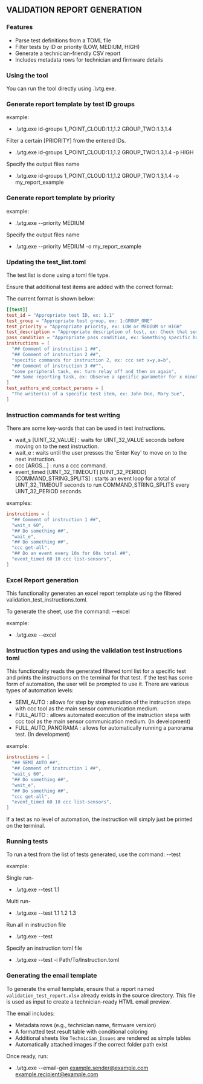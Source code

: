 ## VALIDATION REPORT GENERATION

### Features
- Parse test definitions from a TOML file
- Filter tests by ID or priority (LOW, MEDIUM, HIGH)
- Generate a technician-friendly CSV report
- Includes metadata rows for technician and firmware details

### Using the tool
You can run the tool directly using .\vtg.exe.

### Generate report template by test ID groups

example:
- .\vtg.exe id-groups 1_POINT_CLOUD:1.1,1.2 GROUP_TWO:1.3,1.4

Filter a certain [PRIORITY] from the entered IDs.
- .\vtg.exe id-groups 1_POINT_CLOUD:1.1,1.2 GROUP_TWO:1.3,1.4 -p HIGH

Specify the output files name
- .\vtg.exe id-groups 1_POINT_CLOUD:1.1,1.2 GROUP_TWO:1.3,1.4 -o my_report_example

###  Generate report template by priority

example:
- .\vtg.exe --priority MEDIUM

Specify the output files name
- .\vtg.exe --priority MEDIUM -o my_report_example

### Updating the test_list.toml
The test list is done using a toml file type.

Ensure that additional test items are added with the correct format:

The current format is shown below:

``` toml
[[test]]
test_id = "Appropriate test ID, ex: 1.1"
test_group = "Appropriate test group, ex: 1:GROUP_ONE"
test_priority = "Appropriate priority, ex: LOW or MEDIUM or HIGH"
test_description = "Appropriate description of test, ex: Check that something specific happens when something is done"
pass_condition = "Appropriate pass condition, ex: Something specific happens or does not happen"
instructions = [
  "## Comment of instruction 1 ##",
  "## Comment of instruction 2 ##",
  "specific commands for instruction 2, ex: ccc set x=y,a=b",
  "## Comment of instruction 3 ##"",
  "some peripheral task, ex: turn relay off and then on again",
  "## Some reporting task, ex: Observe a specific parameter for x minutes ##"
]
test_authors_and_contact_persons = [
  "The writer(s) of a specific test item, ex: John Doe, Mary Sue",
]
```

### Instruction commands for test writing
There are some key-words that can be used in test instructions.

- wait_s [UINT_32_VALUE] : waits for UINT_32_VALUE seconds before moving on to
the next instruction.
- wait_e : waits until the user presses the 'Enter Key' to move on to the next
instruction.
- ccc [ARGS...] : runs a ccc command.
- event_timed [UINT_32_TIMEOUT] [UINT_32_PERIOD] [COMMAND_STRING_SPLITS] :
starts an event loop for a total of UINT_32_TIMEOUT seconds to run
COMMAND_STRING_SPLITS every UINT_32_PERIOD seconds.

examples:

``` toml
instructions = [
  "## Comment of instruction 1 ##",
  "wait_s 60",
  "## Do something ##",
  "wait_e",
  "## Do something ##",
  "ccc get-all",
  "## Do an event every 10s for 60s total ##",
  "event_timed 60 10 ccc list-sensors",
]
```

### Excel Report generation

This functionality generates an excel report template using the filtered
validation_test_instructions.toml.

To generate the sheet, use the command: --excel

example:

- .\vtg.exe --excel

### Instruction types and using the validation test instructions toml

This functionality reads the generated filtered toml list for a specific test 
and prints the instructions on the terminal for that test. If the test has some
form of automation, the user will be prompted to use it. There are various
types of automation levels:

- SEMI_AUTO : allows for step by step execution of the instruction steps
with ccc tool as the main sensor communication medium.
- FULL_AUTO : allows automated execution of the instruction steps with
ccc tool as the main sensor communication medium. (In development)
- FULL_AUTO_PANORAMA : allows for automatically running a panorama test.
 (In development)

example:

``` toml
instructions = [
  "## SEMI_AUTO ##",
  "## Comment of instruction 1 ##",
  "wait_s 60",
  "## Do something ##",
  "wait_e",
  "## Do something ##",
  "ccc get-all",
  "event_timed 60 10 ccc list-sensors",
]
```

If a test as no level of automation, the instruction will simply just be printed
on the terminal.

### Running tests

To run a test from the list of tests generated, use the command: --test

example:

Single run-
- .\vtg.exe --test 1.1

Multi run-
- .\vtg.exe --test 1.1 1.2 1.3

Run all in instruction file
- .\vtg.exe --test

Specify an instruction toml file
- .\vtg.exe --test -i Path/To/Instruction.toml

### Generating the email template

To generate the email template, ensure that a report named `validation_test_report.xlsx` already exists in the source directory. This file is used as input to create a technician-ready HTML email preview.

The email includes:
- Metadata rows (e.g., technician name, firmware version)
- A formatted test result table with conditional coloring
- Additional sheets like `Technician_Issues` are rendered as simple tables
- Automatically attached images if the correct folder path exist

Once ready, run:

- .\vtg.exe --email-gen example.sender@example.com example.recipient@example.com
